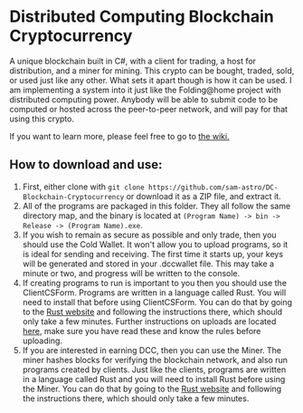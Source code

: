 # Distributed Computing Blockchain Cryptocurrency
A unique blockchain built in C#, with a client for trading, a host for distribution, and a miner for mining. This crypto can be bought, traded, sold, or used just like any other. What sets it apart though is how it can be used. I am implementing a system into it just like the Folding@home project with distributed computing power. Anybody will be able to submit code to be computed or hosted across the peer-to-peer network, and will pay for that using this crypto.

If you want to learn more, please feel free to go to [the wiki.](https://github.com/sam-astro/DC-Blockchain-Cryptocurrency/wiki)

## How to download and use:
1. First, either clone with `git clone https://github.com/sam-astro/DC-Blockchain-Cryptocurrency` or download it as a ZIP file, and extract it.
2. All of the programs are packaged in this folder. They all follow the same directory map, and the binary is located at `(Program Name) -> bin -> Release -> (Program Name).exe`.
3. If you wish to remain as secure as possible and only trade, then you should use the Cold Wallet. It won't allow you to upload programs, so it is ideal for sending and receiving. The first time it starts up, your keys will be generated and stored in your .dccwallet file. This may take a minute or two, and progress will be written to the console.
4. If creating programs to run is important to you then you should use the ClientCSForm. Programs are written in a language called Rust. You will need to install that before using ClientCSForm. You can do that by going to the [Rust website](https://www.rust-lang.org/tools/install) and following the instructions there, which should only take a few minutes. Further instructions on uploads are located [here](https://github.com/sam-astro/DC-Blockchain-Cryptocurrency/wiki#upload-program), make sure you have read these and know the rules before uploading.
5. If you are interested in earning DCC, then you can use the Miner. The miner hashes blocks for verifying the blockchain network, and also run programs created by clients. Just like the clients, programs are written in a language called Rust and you will need to install Rust before using the Miner. You can do that by going to the [Rust website](https://www.rust-lang.org/tools/install) and following the instructions there, which should only take a few minutes.
